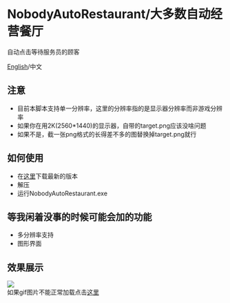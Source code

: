 # NobodyAutoRestaurant/大多数自动经营餐厅
自动点击等待服务员的顾客

[English](https://github.com/idkwhodatis/NobodyAutoRestaurant)/中文

## 注意
- 目前本脚本支持单一分辨率，这里的分辨率指的是显示器分辨率而非游戏分辨率
- 如果你在用2K(2560*1440)的显示器，自带的target.png应该没啥问题
- 如果不是，截一张png格式的长得差不多的图替换掉target.png就行

## 如何使用
- 在[这里](https://github.com/idkwhodatis/NobodyAutoRestaurant/releases)下载最新的版本
- 解压
- 运行NobodyAutoRestaurant.exe

## 等我闲着没事的时候可能会加的功能
- 多分辨率支持
- 图形界面

## 效果展示
![](https://i.ibb.co/1LMNYzs/We-Chat-20221205093007-Adobe-Express.gif)  
如果gif图片不能正常加载点击[这里](https://i.ibb.co/1LMNYzs/We-Chat-20221205093007-Adobe-Express.gif)
